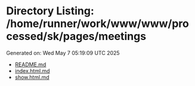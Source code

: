 # Directory Listing: /home/runner/work/www/www/processed/sk/pages/meetings
Generated on: Wed May  7 05:19:09 UTC 2025

- [README.md](README.md)
- [index.html.md](index.html.md)
- [show.html.md](show.html.md)
